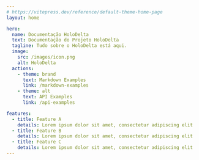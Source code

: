```yaml
---
# https://vitepress.dev/reference/default-theme-home-page
layout: home

hero:
  name: Documentação HoloDelta
  text: Documentação do Projeto HoloDelta
  tagline: Tudo sobre o HoloDelta está aqui.
  image:
    src: /images/icon.png
    alt: HoloDelta
  actions:
    - theme: brand
      text: Markdown Examples
      link: /markdown-examples
    - theme: alt
      text: API Examples
      link: /api-examples

features:
  - title: Feature A
    details: Lorem ipsum dolor sit amet, consectetur adipiscing elit
  - title: Feature B
    details: Lorem ipsum dolor sit amet, consectetur adipiscing elit
  - title: Feature C
    details: Lorem ipsum dolor sit amet, consectetur adipiscing elit
---
```

